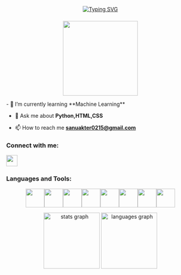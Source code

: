 <p align="center" dir="auto"><a href="https://git.io/typing-svg"><img src="https://readme-typing-svg.demolab.com?font=Libre+Baskerville&weight=300&duration=2500&pause=1000&color=F7F5F1&center=true&width=435&lines=Hi👋,I'm+Shanu!;Welcome+To+My+Profile...🖤🤍🖤" alt="Typing SVG" /></a></p>
<h3 align="center"> </h3>
<p align="center">
<img src="https://cdn.dribbble.com/users/4055494/screenshots/15215756/media/d2b66c4ca0192aa26d103448b3d1518b.gif" width="200">
</p>
- 🌱 I’m currently learning **Machine Learning**

- 💬 Ask me about **Python,HTML,CSS**

- 📫 How to reach me **sanuakter0215@gmail.com**


<h3 align="left">Connect with me:</h3>
<p align="left">
<a href="https://www.facebook.com/nowrin.noon.9" target="blank"><img src="https://i.giphy.com/media/pejyg6fy1JpoQuLQQp/200w.webp" width="30"></a>
</p>

<h3 align="left">Languages and Tools:</h3>
<p align="center">
<img src="https://media3.giphy.com/media/ln7z2eWriiQAllfVcn/200w.webp" width="50"><img src="https://i.giphy.com/media/LMt9638dO8dftAjtco/200.webp" width="50"><img src="https://i.giphy.com/media/KzJkzjggfGN5Py6nkT/200.webp" width="50"><img src="https://i.giphy.com/media/IdyAQJVN2kVPNUrojM/200.webp" width="50"><img src="https://i.giphy.com/media/Ri2TUcKlaOcaDBxFpY/200.webp" width="50"><img src="https://i.giphy.com/media/XAxylRMCdpbEWUAvr8/200.webp" width="50"><img src="https://i.giphy.com/media/fsEaZldNC8A1PJ3mwp/200.webp" width="50"><img src="https://i.giphy.com/media/UQJlZ2OcaCA2RLfGiZ/200.webp" width="50">
</p>

<div align="center">
  <img src="https://github-readme-stats.vercel.app/api?hide_title=false&hide_rank=false&show_icons=true&include_all_commits=true&count_private=true&disable_animations=false&theme=chartreuse-dark&locale=en&hide_border=true&username=shanu119" height="150" alt="stats graph"  />
  <img src="https://github-readme-stats.vercel.app/api/top-langs?locale=en&hide_title=false&layout=compact&card_width=320&langs_count=6&theme=chartreuse-dark&hide_border=true&username=shanu119" height="150" alt="languages graph"  />
</div>
